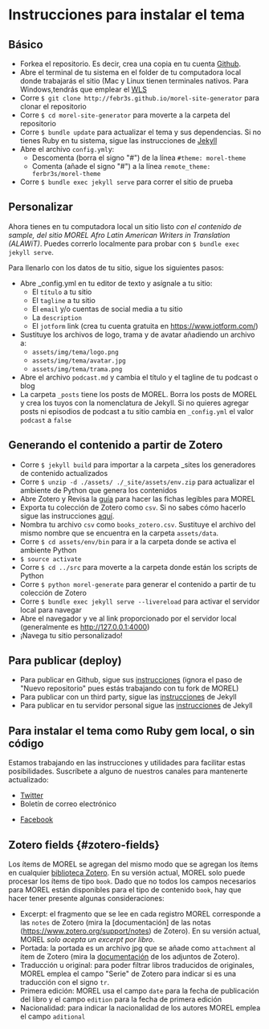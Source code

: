 # Instrucciones para instalar el tema

## Básico

- Forkea el repositorio. Es decir, crea una copia en tu cuenta [Github](github.com).
- Abre el terminal de tu sistema en el folder de tu computadora local donde trabajarás el sitio (Mac y Linux tienen terminales nativos. Para Windows,tendrás que emplear el [WLS](https://learn.microsoft.com/en-us/windows/wsl/install)
- Corre `$ git clone http://febr3s.github.io/morel-site-generator` para clonar el repositorio
- Corre `$ cd morel-site-generator` para moverte a la carpeta del repositorio
- Corre `$ bundle update` para actualizar el tema y sus dependencias. Si no tienes Ruby en tu sistema, sigue las instrucciones de [Jekyll](https://jekyllrb.com/docs/ruby-101/)
- Abre el archivo `config.yml`y:
  - Descomenta (borra el signo "#") de la línea `#theme: morel-theme`
  - Comenta (añade el signo "#") a la línea `remote_theme: ferbr3s/morel-theme`
- Corre `$ bundle exec jekyll serve` para correr el sitio de prueba

## Personalizar

Ahora tienes en tu computadora local un sitio listo *con el contenido de sample, del sitio MOREL Afro Latin American Writers in Translation (ALAWiT)*. Puedes correrlo localmente para probar con `$ bundle exec jekyll serve`. 

Para llenarlo con los datos de tu sitio, sigue los siguientes pasos:

- Abre _config.yml en tu editor de texto y asígnale a tu sitio:
  - El `título` a tu sitio
  - El `tagline` a tu sitio
  - El `email` y/o cuentas de social media a tu sitio
  - La `description`
  - El `jotform` link (crea tu cuenta gratuita en https://www.jotform.com/)
- Sustituye los archivos de logo, trama y de avatar añadiendo un archivo a:
  - `assets/img/tema/logo.png`
  - `assets/img/tema/avatar.jpg`
  - `assets/img/tema/trama.png`
- Abre el archivo `podcast.md` y cambia el título y el tagline de tu podcast o blog
- La carpeta `_posts` tiene los posts de MOREL. Borra los posts de MOREL y crea los tuyos con la nomenclatura de Jekyll. Si no quieres agregar posts ni episodios de podcast a tu sitio cambia en `_config.yml` el valor `podcast` a `false`

## Generando el contenido a partir de Zotero

- Corre `$ jekyll build` para importar a la carpeta _sites los generadores de contenido actualizados
- Corre `$ unzip -d ./assets/ ./_site/assets/env.zip` para actualizar el ambiente de Python que genera los contenidos
- Abre Zotero y Revisa la [guía](#zotero-fields) para hacer las fichas legibles para MOREL
- Exporta tu colección de Zotero como `csv`. Si no sabes cómo hacerlo sigue las instrucciones [aquí](https://www.zotero.org/support/kb/exporting). 
- Nombra tu archivo `csv` como `books_zotero.csv`. Sustituye el archivo del mismo nombre que se encuentra en la carpeta `assets/data`.
- Corre `$ cd assets/env/bin` para ir a la carpeta donde se activa el ambiente Python
- `$ source activate`
- Corre `$ cd ../src` para moverte a la carpeta donde están los scripts de Python
- Corre `$ python morel-generate` para generar el contenido a partir de tu colección de Zotero
- Corre `$ bundle exec jekyll serve --livereload` para activar el servidor local para navegar 
- Abre el navegador y ve al link proporcionado por el servidor local (generalmente es http://127.0.0.1:4000) 
- ¡Navega tu sitio personalizado!

## Para publicar (deploy)

- Para publicar en Github, sigue sus [instrucciones](https://docs.github.com/en/pages/quickstart) (ignora el paso de "Nuevo repositorio" pues estás trabajando con tu fork de MOREL)
- Para publicar con un third party, sigue las [instrucciones](https://jekyllrb.com/docs/deployment/third-party/) de Jekyll
- Para publicar en tu servidor personal sigue las [instrucciones](https://jekyllrb.com/docs/deployment/manual/) de Jekyll

## Para instalar el tema como Ruby gem local, o sin código

Estamos trabajando en las instrucciones y utilidades para facilitar estas posibilidades. Suscríbete a alguno de nuestros canales para mantenerte actualizado:

- [Twitter](https://twitter.com/morelrep)
- Boletín de correo electrónico
<!-- <script id="mcjs">!function(c,h,i,m,p){m=c.createElement(h),p=c.getElementsByTagName(h)[0],m.async=1,m.src=i,p.parentNode.insertBefore(m,p)}(document,"script","https://chimpstatic.com/mcjs-connected/js/users/8aec37d971cdc280e8f9eb567/1a19782d38e75f439e3d5a1fd.js");</script>-->
- [Facebook](https://www.facebook.com/morelrep)

## Zotero fields {#zotero-fields}

Los ítems de MOREL se agregan del mismo modo que se agregan los ítems en cualquier [biblioteca Zotero](https://www.zotero.org/support/adding_items_to_zotero). En su versión actual, MOREL solo puede procesar los ítems de tipo `book`. Dado que no todos los campos necesarios para MOREL están disponibles para el tipo de contenido `book`, hay que hacer tener presente algunas consideraciones:

- Excerpt: el fragmento que se lee en cada registro MOREL corresponde a las `notes` de Zotero (mira la [documentación] de las notas (https://www.zotero.org/support/notes) de Zotero). En su versión actual, MOREL *solo acepta un excerpt por libro*.
- Portada: la portada es un archivo jpg que se añade como `attachment` al ítem de Zotero (mira la [documentación](https://www.zotero.org/support/attaching_files) de los adjuntos de Zotero).
- Traducción u original: para poder filtrar libros traducidos de originales, MOREL emplea el campo "Serie" de Zotero para indicar si es una traducción con el signo `tr`.
- Primera edición: MOREL usa el campo `date` para la fecha de publicación del libro y el campo `edition` para la fecha de primera edición
- Nacionalidad: para indicar la nacionalidad de los autores MOREL emplea el campo `aditional`